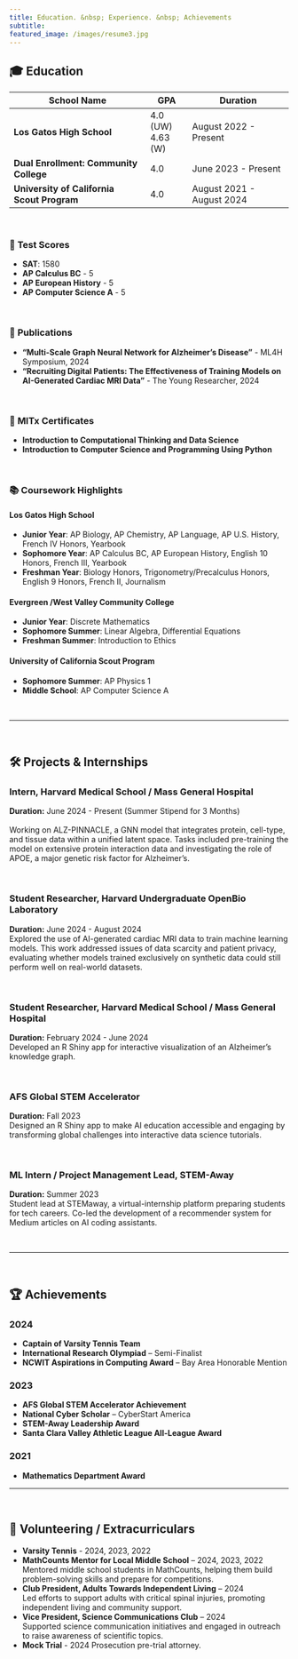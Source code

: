 ```yaml
---
title: Education. &nbsp; Experience. &nbsp; Achievements  
subtitle:   
featured_image: /images/resume3.jpg  
---
```


## 🎓 Education

| School Name                               | GPA                  | Duration                   |
|-------------------------------------------|----------------------|----------------------------|
| **Los Gatos High School**             | 4.0 (UW) <br> 4.63 (W) | August 2022 - Present      |
| **Dual Enrollment: Community College**  | 4.0         | June 2023 - Present   |
| **University of California Scout Program**| 4.0                | August 2021 - August 2024  |

<br>

### 📝 **Test Scores**
- **SAT**: 1580
- **AP Calculus BC** - 5
- **AP European History** - 5
- **AP Computer Science A** - 5

<br>

### 📄 **Publications**
- **“Multi-Scale Graph Neural Network for Alzheimer’s Disease”** - ML4H Symposium, 2024
- **“Recruiting Digital Patients: The Effectiveness of Training Models on AI-Generated Cardiac MRI Data”** - The Young Researcher, 2024

<br>

### 📜 **MITx Certificates**
- **Introduction to Computational Thinking and Data Science**
- **Introduction to Computer Science and Programming Using Python**

<br>

### 📚 **Coursework Highlights**
#### Los Gatos High School
   - **Junior Year**: AP Biology, AP Chemistry, AP Language, AP U.S. History, French IV Honors, Yearbook
   - **Sophomore Year**: AP Calculus BC, AP European History, English 10 Honors, French III, Yearbook
   - **Freshman Year**: Biology Honors, Trigonometry/Precalculus Honors, English 9 Honors, French II, Journalism

#### Evergreen /West Valley Community College 
- **Junior Year**: Discrete Mathematics
- **Sophomore Summer**: Linear Algebra, Differential Equations
- **Freshman Summer**: Introduction to Ethics

#### University of California Scout Program
- **Sophomore Summer**: AP Physics 1
- **Middle School**: AP Computer Science A 

<br>

---

<br>

## 🛠️ Projects & Internships

### Intern, Harvard Medical School / Mass General Hospital
**Duration:** June 2024 - Present (Summer Stipend for 3 Months)  
<br>Working on ALZ-PINNACLE, a GNN model that integrates protein, cell-type, and tissue data within a unified latent space. Tasks included pre-training the model on extensive protein interaction data and investigating the role of APOE, a major genetic risk factor for Alzheimer’s.

<br>

### Student Researcher, Harvard Undergraduate OpenBio Laboratory
**Duration:** June 2024 - August 2024
<br>Explored the use of AI-generated cardiac MRI data to train machine learning models. This work addressed issues of data scarcity and patient privacy, evaluating whether models trained exclusively on synthetic data could still perform well on real-world datasets.

<br>

### Student Researcher, Harvard Medical School / Mass General Hospital
**Duration:** February 2024 - June 2024
<br>Developed an R Shiny app for interactive visualization of an Alzheimer’s knowledge graph.

<br>

### AFS Global STEM Accelerator
**Duration:** Fall 2023
<br>Designed an R Shiny app to make AI education accessible and engaging by transforming global challenges into interactive data science tutorials. 

<br>

### ML Intern / Project Management Lead, STEM-Away
**Duration:** Summer 2023
<br>Student lead at STEMaway, a virtual-internship platform preparing students for tech careers. Co-led the development of a recommender system for Medium articles on AI coding assistants.

<br>

---

<br>

## 🏆 **Achievements**

### 2024
- **Captain of Varsity Tennis Team**
- **International Research Olympiad** – Semi-Finalist
- **NCWIT Aspirations in Computing Award** – Bay Area Honorable Mention

### 2023
- **AFS Global STEM Accelerator Achievement**
- **National Cyber Scholar** – CyberStart America
- **STEM-Away Leadership Award**
- **Santa Clara Valley Athletic League All-League Award**

### 2021
- **Mathematics Department Award**


---

<br>

## 🤝 **Volunteering / Extracurriculars**

- **Varsity Tennis** - 2024, 2023, 2022
- **MathCounts Mentor for Local Middle School** – 2024, 2023, 2022  
  Mentored middle school students in MathCounts, helping them build problem-solving skills and prepare for competitions.
- **Club President, Adults Towards Independent Living** – 2024  
  Led efforts to support adults with critical spinal injuries, promoting independent living and community support.
- **Vice President, Science Communications Club** – 2024  
  Supported science communication initiatives and engaged in outreach to raise awareness of scientific topics.
- **Mock Trial** - 2024
  Prosecution pre-trial attorney. 

